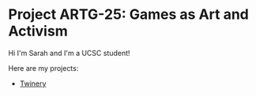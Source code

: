 # Project ARTG-25: Games as Art and Activism

Hi I'm Sarah and I'm a UCSC student!

Here are my projects:
- [Twinery](https://sarahthebananaslug.github.io/twine.html)
